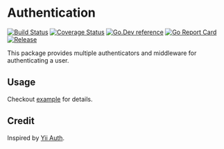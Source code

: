 # Authentication
[![Build Status](https://travis-ci.org/clevergo/auth.svg?branch=master)](https://travis-ci.org/clevergo/auth)
[![Coverage Status](https://coveralls.io/repos/github/clevergo/auth/badge.svg?branch=master)](https://coveralls.io/github/clevergo/auth?branch=master)
[![Go.Dev reference](https://img.shields.io/badge/go.dev-reference-blue?logo=go&logoColor=white)](https://pkg.go.dev/clevergo.tech/auth?tab=doc)
[![Go Report Card](https://goreportcard.com/badge/clevergo.tech/auth)](https://goreportcard.com/report/clevergo.tech/auth)
[![Release](https://img.shields.io/github/release/clevergo/auth.svg?style=flat-square)](https://github.com/clevergo/auth/releases)

This package provides multiple authenticators and middleware for authenticating a user.

## Usage

Checkout [example](https://github.com/clevergo/examples/tree/master/auth) for details.

## Credit

Inspired by [Yii Auth](https://github.com/yiisoft/auth).
